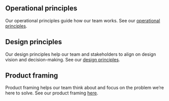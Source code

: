 ## Operational principles
Our operational principles guide how our team works. See our [operational principles](https://news.alpha.ca.gov/alpha-ca-gov-operational-principles/).

## Design principles
Our design principles help our team and stakeholders to align on design vision and decision-making. See our [design principles](https://news.alpha.ca.gov/alpha-ca-gov-design-principles/).

## Product framing
Product framing helps our team think about and focus on the problem we’re here to solve. See our product framing [here](https://news.alpha.ca.gov/alpha-ca-gov-product-framing/).

